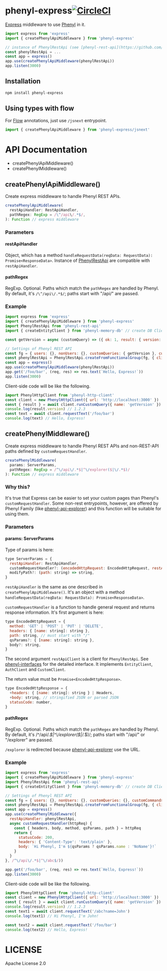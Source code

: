 # phenyl-express[![CircleCI](https://circleci.com/gh/phenyl-js/phenyl.svg?style=shield&circle-token=e5b0170cf6df4acd73f13c66cc37e0cb1a56948c)](https://circleci.com/gh/phenyl-js/phenyl)

[Express](http://expressjs.com/) middleware to use [Phenyl](https://github.com/phenyl-js/phenyl) in it.

```js
import express from 'express'
import { createPhenylApiMiddleware } from 'phenyl-express'

// instance of PhenylRestApi (see [phenyl-rest-api](https://github.com/phenyl-js/phenyl/tree/master/modules/phenyl-rest-api).)
const phenylRestApi = ...
const app = express()
app.use(createPhenylApiMiddleware(phenylRestApi))
app.listen(3000)
```

## Installation
```sh
npm install phenyl-express
```

## Using types with flow
For [Flow](https://flowtype.org) annotations, just use `/jsnext` entrypoint.

```js
import { createPhenylApiMiddleware } from 'phenyl-express/jsnext'
```

# API Documentation
- createPhenylApiMiddleware()
- createPhenylMiddleware()

## createPhenylApiMiddleware()
Create express middleware to handle Phenyl REST APIs.

```js
createPhenylApiMiddleware(
  restApiHandler: RestApiHandler,
  pathRegex: RegExp = /\^/api\/.*$/,
): Function // express middleware
```

### Parameters
#### restApiHandler
Object, which has a method `handleRequestData(reqData: RequestData): Promise<ResponseData>`.
Instance of [PhenylRestApi](https://github.com/phenyl-js/phenyl/tree/master/modules/phenyl-rest-api) are compatible with `restApiHandler`.

#### pathRegex
RegExp. Optional.
Paths which match the `pathRegex` are handled by Phenyl.
By default, it's `/\^/api\/.*$/`; paths start with "/api/" are passed.

### Example
```js
import express from 'express'
import { createPhenylApiMiddleware } from 'phenyl-express'
import PhenylRestApi from 'phenyl-rest-api'
import { createEntityClient } from 'phenyl-memory-db' // create DB Client used in Phenyl REST API

const getVersion = async (customQuery) => ({ ok: 1, result: { version: '1.2.3' } })

// Settings of Phenyl REST API
const fg = { users: {}, nonUsers: {}, customQueries: { getVersion }, customCommands: {} }
const phenylRestApi = PhenylRestApi.createFromFunctionalGroup(fg, { client: createEntityClient() })
const app = express()
app.use(createPhenylApiMiddleware(phenylRestApi))
app.get('/foo/bar', (req, res) => res.text(`Hello, Express!`))
app.listen(3000)
```

Client-side code will be like the following.
```js
import PhenylHttpClient from 'phenyl-http-client'
const client = new PhenylHttpClient({ url: 'http://localhost:3000' })
const { result } = await client.runCustomQuery({ name: 'getVersion' })
console.log(result.version) // 1.2.3
const text = await client.requestText('/foo/bar')
console.log(text) // Hello, Express!
```

## createPhenylMiddleware()
Create express middleware to handle Phenyl REST APIs and non-REST-API paths defined by `customRequestHandler`.

```js
createPhenylMiddleware(
  params: ServerParams,
  pathRegex: RegExp = /^\/api\/.*$|^\/explorer($|\/.*$)/
): Function // express middleware
```

### Why this?
It's true that Express can be easier to set your custom pages than Phenyl's `customRequestHandler`.
Some non-rest entrypoints, however, are offered by Phenyl Family (like [phenyl-api-explorer](https://github.com/phenyl-js/phenyl/blob/master/modules/phenyl-api-explorer)) and this function will be suitable for using them.

### Parameters
#### params: ServerParams
Type of params is here:
```js
type ServerParams = {
  restApiHandler: RestApiHandler,
  customRequestHandler?: (encodedHttpRequest: EncodedHttpRequest, restApiClient: RestApiClient) => Promise<EncodedHttpResponse>,
  modifyPath?: (path: string) => string,
}
```

`restApiHandler` is the same as one described in `createPhenylApiMiddleware()`.
It's an object with a method `handleRequestData(reqData: RequestData): Promise<ResponseData>`.

`customRequestHandler` is a function to handle general request and returns response information.
It's first argument is here:

```js
type EncodedHttpRequest = {
  method: 'GET' | 'POST' | 'PUT' | 'DELETE',
  headers: { [name: string]: string },
  path: string, // must start with "/"
  qsParams?: { [name: string]: string },
  body?: string,
}
```

The second argument `restApiClient` is a client for `PhenylRestApi`.
See [phenyl-interfaces](https://github.com/phenyl-js/phenyl/blob/master/modules/phenyl-interfaces/decls/client.js.flow) for the detailed interface.
It implements `EntityClient`, `AuthClient` and `CustomClient`.


The return value must be `Promise<EncodedHttpResponse>`.

```js
type EncodedHttpResponse = {
  +headers: { [name: string]: string } | Headers,
  +body: string, // stringified JSON or parsed JSON
  statusCode: number,
}
```

#### pathRegex
RegExp. Optional.
Paths which match the `pathRegex` are handled by Phenyl.
By default, it's /^\/api\/.*$|^\/explorer($|\/.*$)/; paths start with "/api/" or "/explorer" are passed.

`/explorer` is redirected because [phenyl-api-explorer](https://github.com/phenyl-js/phenyl/blob/master/modules/phenyl-api-explorer) use the URL.

### Example
```js
import express from 'express'
import { createPhenylApiMiddleware } from 'phenyl-express'
import PhenylRestApi from 'phenyl-rest-api'
import { createEntityClient } from 'phenyl-memory-db' // create DB Client used in Phenyl REST API

// Settings of Phenyl REST API
const fg = { users: {}, nonUsers: {}, customQueries: {}, customCommands: {} }
const phenylRestApi = PhenylRestApi.createFromFunctionalGroup(fg, { client: createEntityClient() })
const app = express()
app.use(createPhenylMiddleware({
  restApiHandler: phenylRestApi,
  async customRequestHandler(httpReq) {
    const { headers, body, method, qsParams, path } = httpReq
    return {
      statusCode: 200,
      headers: { 'Content-Type': 'text/plain' },
      body: `Hi Phenyl, I'm ${qsParams ? qsParams.name : 'NoName'}!`
    }
  }
}, /^\/api\/.*$|^\/abc$/))

app.get('/foo/bar', (req, res) => res.text(`Hello, Express!`))
app.listen(3000)
```

Client-side code will be like the following.
```js
import PhenylHttpClient from 'phenyl-http-client'
const client = new PhenylHttpClient({ url: 'http://localhost:3000' })
const { result } = await client.runCustomQuery({ name: 'getVersion' })
console.log(result.version) // 1.2.3
const text1 = await client.requestText('/abc?name=John')
console.log(text1) // Hi Phenyl, I'm John!

const text2 = await client.requestText('/foo/bar')
console.log(text2) // Hello, Express!
```


# LICENSE
Apache License 2.0
